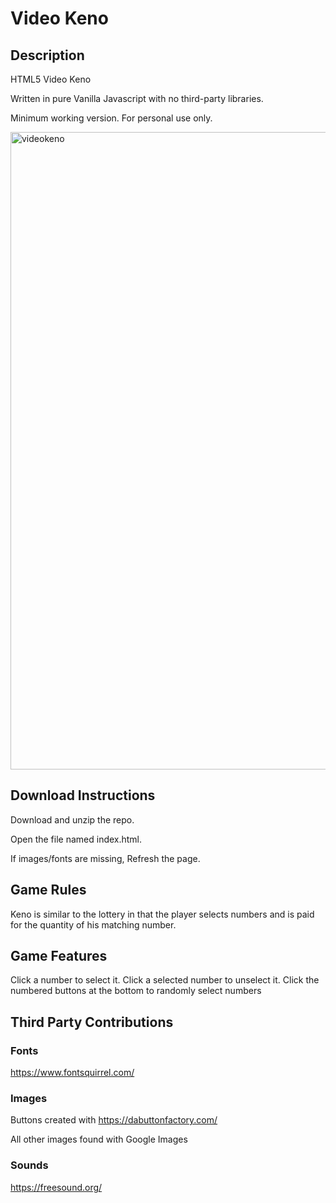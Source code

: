 # Video Keno


## Description
HTML5 Video Keno

Written in pure Vanilla Javascript with no third-party libraries.  

Minimum working version. For personal use only.

<img width="1020" alt="videokeno" src="https://user-images.githubusercontent.com/39435918/53035789-dbfcbf80-343b-11e9-9e57-f423aadbf744.PNG">


## Download Instructions

Download and unzip the repo. 

Open the file named index.html. 

If images/fonts are missing, Refresh the page.

## Game Rules

Keno is similar to the lottery in that the player selects numbers and is paid for the quantity of his matching number.

## Game Features

Click a number to select it. Click a selected number to unselect it.
Click the numbered buttons at the bottom to randomly select numbers

## Third Party Contributions

### Fonts
https://www.fontsquirrel.com/

### Images

Buttons created with https://dabuttonfactory.com/

All other images found with Google Images

### Sounds

https://freesound.org/
